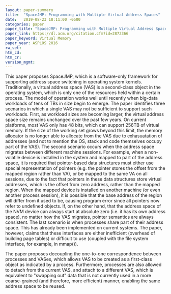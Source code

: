 ```yaml
---
layout: paper-summary
title:  "SpaceJMP: Programming with Multiple Virtual Address Spaces"
date:   2019-08-23 18:11:00 -0500
categories: paper
paper_title: "SpaceJMP: Programming with Multiple Virtual Address Spaces"
paper_link: https://dl.acm.org/citation.cfm?id=2872366
paper_keyword: Virtual Memory
paper_year: ASPLOS 2016
rw_set: 
htm_cd: 
htm_cr: 
version_mgmt: 
---
```


This paper proposes SpaceJMP, which is a software-only framework for supporting address space switching in operating system
kernels. Traditionally, a virtual address space (VAS) is a second-class object in the operating system, which is only 
one of the resources held within a certain process. The model of operation works well until recently when big-data workloads
of tens of TBs in size begin to emerge. The paper identifies three scenarios in which a single VAS may not be sufficient
to support such workloads. First, as workload sizes are becoming larger, the virtual address space size remains unchanged 
over the past few years. On current platforms, most VAS only has 48 bits, which can support 256TB of virtual memory. If 
the size of the working set grows beyond this limit, the memory allocator is no longer able to allocate from the VAS
due to exhasuatation of addresses (and not to mention the OS, stack and code themselves occupy part of the VAS). 
The second scenario occurs when the address space migrates between different machine sessions. For example, when a
non-volatile device is installed in the system and mapped to part of the address space, it is required that pointer-based 
data structures must either use special representation of pointers (e.g. the pointer stores the offset from the mapped 
region rather than VA), or be mapped to the same VA on all sessions, due to the fact that pointers in these data structures
store virtual addresses, which is the offset from zero address, rather than the mapped region. When the mapped device is 
installed on another machine (or even another process session), it is possible that the base address of the region
will differ from it used to be, causing program error since all pointers now refer to undefined objects.
If, on the other hand, that the address space of the NVM device can always start at absolute zero (i.e. it has its own
address space), no matter how the VAS migrates, pointer semantics are always consistent. The last scenario is when 
processes share part of their address space. This has already been implemented on current systems. The paper, however,
claims that these interfaces are either inefficient (overhead of building page tables) or difficult to use (coupled with
the file system interface, for example, in mmap()). 

The paper proposes decoupling the one-to-one correspondence between processes and VASes, which allows VAS to be created 
as a first-class object as indicated by a process. Furthermore, processes are also allowed to detach from the current 
VAS, and attach to a different VAS, which is equivalent to "swapping out" data that is not currently used in a more 
coarse-grained (and therefore, more efficient) manner, enabling the same address space to be reused.